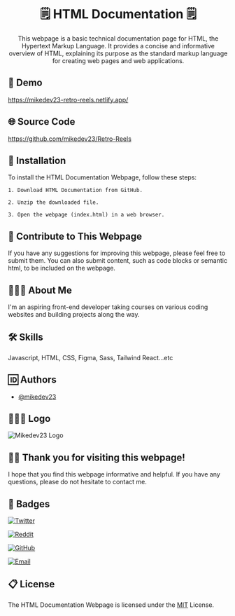 <h1 align="center" id="title">🗒️ HTML Documentation 🗒️</h1>

<p align="center" id="description">This webpage is a basic technical documentation page for HTML, the Hypertext Markup Language. It provides a concise and informative overview of HTML, explaining its purpose as the standard markup language for creating web pages and web applications.</p>

## 🎦 Demo

https://mikedev23-retro-reels.netlify.app/

## 🌐 Source Code

https://github.com/mikedev23/Retro-Reels

## 🔌 Installation

To install the HTML Documentation Webpage, follow these steps:

    1. Download HTML Documentation from GitHub.

    2. Unzip the downloaded file.

    3. Open the webpage (index.html) in a web browser.

## 📝 Contribute to This Webpage

If you have any suggestions for improving this webpage, please feel free to submit them. You can also submit content, such as code blocks or semantic html, to be included on the webpage.

## 🙋🏾‍♂️ About Me

I'm an aspiring front-end developer taking courses on various coding websites and building projects along the way.

## 🛠️ Skills

Javascript, HTML, CSS, Figma, Sass, Tailwind React...etc

## 🆔 Authors

- [@mikedev23](https://github.com/mikedev23)

## 👨🏾‍💻 Logo

![Mikedev23 Logo](https://i.redd.it/cg8wj05fmzdb1.jpg)

## 👋🏾 Thank you for visiting this webpage!

I hope that you find this webpage informative and helpful. If you have any questions, please do not hesitate to contact me.

## 🪪 Badges

[![Twitter](https://img.shields.io/badge/Twitter-mikedev23-blue?style=flat&logo=twitter)](https://twitter.com/michaelh1277)

[![Reddit](https://img.shields.io/badge/Reddit-mikedev23-orange?style=flat&logo=reddit)](https://www.reddit.com/user/mikedev23)

[![GitHub](https://img.shields.io/badge/GitHub-mikedev23-darkgreen?style=flat&logo=github)](https://github.com/mikedev23)

[![Email](https://img.shields.io/badge/Email-michaelh1277%40gmail.com-red?style=flat&logo=gmail)](mailto:michaelh1277@gmail.com)

## 📋 License

The HTML Documentation Webpage is licensed under the [MIT](https://choosealicense.com/licenses/mit/) License.
